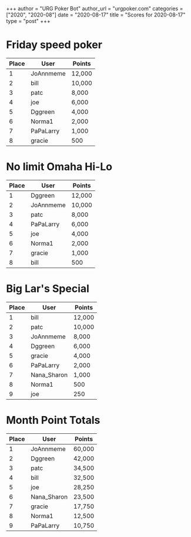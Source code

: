 +++
author = "URG Poker Bot"
author_url = "urgpoker.com"
categories = ["2020", "2020-08"]
date = "2020-08-17"
title = "Scores for 2020-08-17"
type = "post"
+++
# Friday speed poker

| Place | User | Points |
|-------|------|--------|
| 1 | JoAnnmeme | 12,000 |
| 2 | bill | 10,000 |
| 3 | patc | 8,000 |
| 4 | joe | 6,000 |
| 5 | Dggreen | 4,000 |
| 6 | Norma1 | 2,000 |
| 7 | PaPaLarry | 1,000 |
| 8 | gracie | 500 |

# No limit Omaha Hi-Lo

| Place | User | Points |
|-------|------|--------|
| 1 | Dggreen | 12,000 |
| 2 | JoAnnmeme | 10,000 |
| 3 | patc | 8,000 |
| 4 | PaPaLarry | 6,000 |
| 5 | joe | 4,000 |
| 6 | Norma1 | 2,000 |
| 7 | gracie | 1,000 |
| 8 | bill | 500 |

# Big Lar's Special

| Place | User | Points |
|-------|------|--------|
| 1 | bill | 12,000 |
| 2 | patc | 10,000 |
| 3 | JoAnnmeme | 8,000 |
| 4 | Dggreen | 6,000 |
| 5 | gracie | 4,000 |
| 6 | PaPaLarry | 2,000 |
| 7 | Nana_Sharon | 1,000 |
| 8 | Norma1 | 500 |
| 9 | joe | 250 |

# Month Point Totals

| Place | User | Points |
|-------|------|--------|
| 1 | JoAnnmeme | 60,000 |
| 2 | Dggreen | 42,000 |
| 3 | patc | 34,500 |
| 4 | bill | 32,500 |
| 5 | joe | 28,250 |
| 6 | Nana_Sharon | 23,500 |
| 7 | gracie | 17,750 |
| 8 | Norma1 | 12,500 |
| 9 | PaPaLarry | 10,750 |
